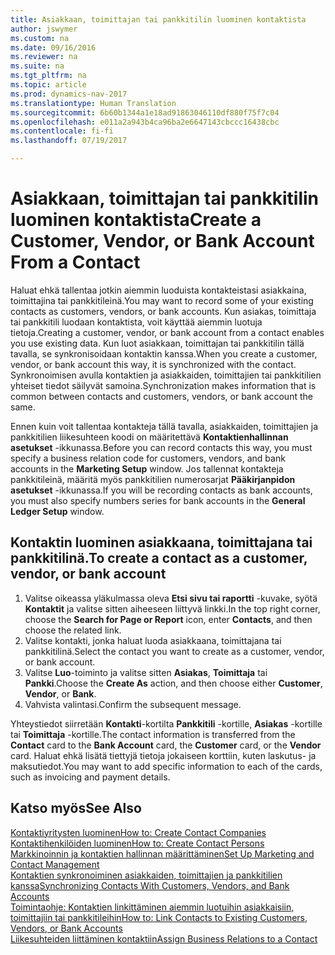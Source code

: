 ```yaml
---
title: Asiakkaan, toimittajan tai pankkitilin luominen kontaktista
author: jswymer
ms.custom: na
ms.date: 09/16/2016
ms.reviewer: na
ms.suite: na
ms.tgt_pltfrm: na
ms.topic: article
ms.prod: dynamics-nav-2017
ms.translationtype: Human Translation
ms.sourcegitcommit: 6b60b1344a1e18ad91863046110df880f75f7c04
ms.openlocfilehash: e011a2a943b4ca96ba2e6647143cbccc16438cbc
ms.contentlocale: fi-fi
ms.lasthandoff: 07/19/2017

---
```

# <a name="create-a-customer-vendor-or-bank-account-from-a-contact"></a><span data-ttu-id="9e9de-102">Asiakkaan, toimittajan tai pankkitilin luominen kontaktista</span><span class="sxs-lookup"><span data-stu-id="9e9de-102">Create a Customer, Vendor, or Bank Account From a Contact</span></span>
<span data-ttu-id="9e9de-103">Haluat ehkä tallentaa jotkin aiemmin luoduista kontakteistasi asiakkaina, toimittajina tai pankkitileinä.</span><span class="sxs-lookup"><span data-stu-id="9e9de-103">You may want to record some of your existing contacts as customers, vendors, or bank accounts.</span></span> <span data-ttu-id="9e9de-104">Kun asiakas, toimittaja tai pankkitili luodaan kontaktista, voit käyttää aiemmin luotuja tietoja.</span><span class="sxs-lookup"><span data-stu-id="9e9de-104">Creating a customer, vendor, or bank account from a contact enables you use existing data.</span></span> <span data-ttu-id="9e9de-105">Kun luot asiakkaan, toimittajan tai pankkitilin tällä tavalla, se synkronisoidaan kontaktin kanssa.</span><span class="sxs-lookup"><span data-stu-id="9e9de-105">When you create a customer, vendor, or bank account this way, it is synchronized with the contact.</span></span> <span data-ttu-id="9e9de-106">Synkronoimisen avulla kontaktien ja asiakkaiden, toimittajien tai pankkitilien yhteiset tiedot säilyvät samoina.</span><span class="sxs-lookup"><span data-stu-id="9e9de-106">Synchronization makes information that is common between contacts and customers, vendors, or bank account the same.</span></span>

<span data-ttu-id="9e9de-107">Ennen kuin voit tallentaa kontakteja tällä tavalla, asiakkaiden, toimittajien ja pankkitilien liikesuhteen koodi on määritettävä **Kontaktienhallinnan asetukset** -ikkunassa.</span><span class="sxs-lookup"><span data-stu-id="9e9de-107">Before you can record contacts this way, you must specify a business relation code for customers, vendors, and bank accounts in the **Marketing Setup** window.</span></span> <span data-ttu-id="9e9de-108">Jos tallennat kontakteja pankkitileinä, määritä myös pankkitilien numerosarjat **Pääkirjanpidon asetukset** -ikkunassa.</span><span class="sxs-lookup"><span data-stu-id="9e9de-108">If you will be recording contacts as bank accounts, you must also specify numbers series for bank accounts in the **General Ledger Setup** window.</span></span>

## <a name="to-create-a-contact-as-a-customer-vendor-or-bank-account"></a><span data-ttu-id="9e9de-109">Kontaktin luominen asiakkaana, toimittajana tai pankkitilinä.</span><span class="sxs-lookup"><span data-stu-id="9e9de-109">To create a contact as a customer, vendor, or bank account</span></span>
1. <span data-ttu-id="9e9de-110">Valitse oikeassa yläkulmassa oleva **Etsi sivu tai raportti** -kuvake, syötä **Kontaktit** ja valitse sitten aiheeseen liittyvä linkki.</span><span class="sxs-lookup"><span data-stu-id="9e9de-110">In the top right corner, choose the **Search for Page or Report** icon, enter **Contacts**, and then choose the related link.</span></span>
2. <span data-ttu-id="9e9de-111">Valitse kontakti, jonka haluat luoda asiakkaana, toimittajana tai pankkitilinä.</span><span class="sxs-lookup"><span data-stu-id="9e9de-111">Select the contact you want to create as a customer, vendor, or bank account.</span></span>
3. <span data-ttu-id="9e9de-112">Valitse **Luo**-toiminto ja valitse sitten **Asiakas**, **Toimittaja** tai **Pankki**.</span><span class="sxs-lookup"><span data-stu-id="9e9de-112">Choose the **Create As** action, and then choose either **Customer**, **Vendor**, or **Bank**.</span></span>
4. <span data-ttu-id="9e9de-113">Vahvista valintasi.</span><span class="sxs-lookup"><span data-stu-id="9e9de-113">Confirm the subsequent message.</span></span>

<span data-ttu-id="9e9de-114">Yhteystiedot siirretään **Kontakti**-kortilta **Pankkitili** -kortille, **Asiakas** -kortille tai **Toimittaja** -kortille.</span><span class="sxs-lookup"><span data-stu-id="9e9de-114">The contact information is transferred from the **Contact** card to the **Bank Account** card, the **Customer** card, or the **Vendor** card.</span></span> <span data-ttu-id="9e9de-115">Haluat ehkä lisätä tiettyjä tietoja jokaiseen korttiin, kuten laskutus- ja maksutiedot.</span><span class="sxs-lookup"><span data-stu-id="9e9de-115">You may want to add specific information to each of the cards, such as invoicing and payment details.</span></span>

## <a name="see-also"></a><span data-ttu-id="9e9de-116">Katso myös</span><span class="sxs-lookup"><span data-stu-id="9e9de-116">See Also</span></span>
[<span data-ttu-id="9e9de-117">Kontaktiyritysten luominen</span><span class="sxs-lookup"><span data-stu-id="9e9de-117">How to: Create Contact Companies</span></span>](marketing-create-contact-companies.md)  
[<span data-ttu-id="9e9de-118">Kontaktihenkilöiden luominen</span><span class="sxs-lookup"><span data-stu-id="9e9de-118">How to: Create Contact Persons</span></span>](marketing-create-contact-persons.md)  
[<span data-ttu-id="9e9de-119">Markkinoinnin ja kontaktien hallinnan määrittäminen</span><span class="sxs-lookup"><span data-stu-id="9e9de-119">Set Up Marketing and Contact Management</span></span>](marketing-setup-marketing.md)  
[<span data-ttu-id="9e9de-120">Kontaktien synkronoiminen asiakkaiden, toimittajien ja pankkitilien kanssa</span><span class="sxs-lookup"><span data-stu-id="9e9de-120">Synchronizing Contacts With Customers, Vendors, and Bank Accounts</span></span>](marketing-synchronize-contacts-customers-vendors-bank-accounts.md)  
[<span data-ttu-id="9e9de-121">Toimintaohje: Kontaktien linkittäminen aiemmin luotuihin asiakkaisiin, toimittajiin tai pankkitileihin</span><span class="sxs-lookup"><span data-stu-id="9e9de-121">How to: Link Contacts to Existing Customers, Vendors, or Bank Accounts</span></span>](marketing-how-link-contact.md)  
[<span data-ttu-id="9e9de-122">Liikesuhteiden liittäminen kontaktiin</span><span class="sxs-lookup"><span data-stu-id="9e9de-122">Assign Business Relations to a Contact</span></span>](marketing-business-relations.md#assign-business-relations-to-a-contact)

